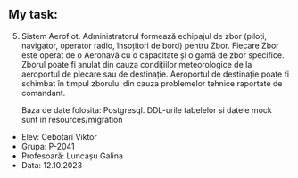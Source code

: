 ## My task:

5. Sistem Aeroflot. Administratorul formează echipajul de zbor (piloți, navigator, operator radio, însoțitori de bord)
   pentru Zbor. Fiecare Zbor este operat de o Aeronavă cu o capacitate și o gamă de zbor specifice. Zborul poate fi
   anulat din cauza condițiilor meteorologice de la aeroportul de plecare sau de destinație. Aeroportul de destinație
   poate fi schimbat în timpul zborului din cauza problemelor tehnice raportate de comandant.

   Baza de date folosita: Postgresql.
   DDL-urile tabelelor si datele mock sunt in resources/migration

- Elev: Cebotari Viktor 
- Grupa: P-2041
- Profesoară: Luncașu Galina
- Data: 12.10.2023
